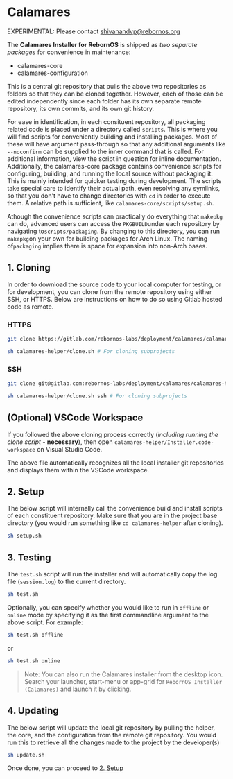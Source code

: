 # Calamares

EXPERIMENTAL: Please contact shivanandvp@rebornos.org

The **Calamares Installer for RebornOS** is shipped as *two separate packages* for convenience in maintenance:

* calamares-core
* calamares-configuration

This is a central git repository that pulls the above two repositories as folders so that they can be cloned together. However, each of those can be edited independently since each folder has its own separate remote repository, its own commits, and its own git history.

For ease in identification, in each consituent repository, all packaging related code is placed under a directory called `scripts`. This is where you will find scripts for conveniently building and installing packages. Most of these will have argument pass-through so that any additional arguments like `--noconfirm` can be supplied to the inner command that is called. For additional information, view the script in question for inline documentation. Additionally, the calamares-core package contains convenience scripts for configuring, building, and running the local source without packaging it. This is mainly intended for quicker testing during development. The scripts take special care to identify their actual path, even resolving any symlinks, so that you don't have to change directories with `cd` in order to execute them. A relative path is sufficient, like `calamares-core/scripts/setup.sh`.

Athough the convenience scripts can practically do everything that `makepkg` can do, advanced users can access the `PKGBUILD`under each repository by navigating to`scripts/packaging`. By changing to this directory, you can run `makepkg`on your own for building packages for Arch Linux. The naming of`packaging` implies there is space for expansion into non-Arch bases.

## 1. Cloning

In order to download the source code to your local computer for testing, or for development, you can clone from the remote repository using either SSH, or HTTPS. Below are instructions on how to do so using Gitlab hosted code as remote.

### HTTPS

```bash
git clone https://gitlab.com/rebornos-labs/deployment/calamares/calamares-helper.git

sh calamares-helper/clone.sh # For cloning subprojects
```

### SSH

```bash
git clone git@gitlab.com:rebornos-labs/deployment/calamares/calamares-helper.git

sh calamares-helper/clone.sh ssh # For cloning subprojects
```

## (Optional) VSCode Workspace

If you followed the above cloning process correctly (*including running the clone script* - **necessary**),
then open `calamares-helper/Installer.code-workspace` on Visual Studio Code.

The above file automatically recognizes all the local installer git repositories and displays them within the VSCode workspace.

## 2. Setup

The below script will internally call the convenience build and install scripts of each constituent repository. Make sure that you are in the project base directory (you would run something like `cd calamares-helper` after cloning).

```bash
sh setup.sh
```

## 3. Testing

The `test.sh` script will run the installer and will automatically copy the log file (`session.log`) to the current directory.

```bash
sh test.sh
```

Optionally, you can specify whether you would like to run in `offline` or `online` mode by specifying it as the first commandline argument to the above script. For example:

```bash
sh test.sh offline
```

or

```bash
sh test.sh online
```

> Note: You can also run the Calamares installer from the desktop icon. Search your launcher, start-menu or app-grid for `RebornOS Installer (Calamares)` and launch it by clicking.

## 4. Updating

The below script will update the local git repository by pulling the helper, the core, and the configuration from the remote git repository. You would run this to retrieve all the changes made to the project by the developer(s)

```bash
sh update.sh
```

Once done, you can proceed to [2. Setup](2-setup)
